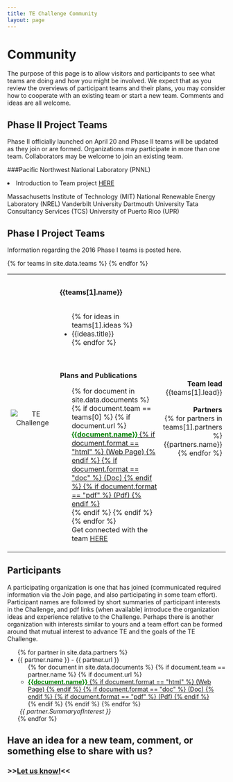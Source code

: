 ```yaml
---
title: TE Challenge Community
layout: page
---
```

# Community
The purpose of this page is to allow visitors and participants to see what teams are doing and how you might be involved. We expect that as you review the overviews of participant teams and their plans, you may consider how to cooperate with an existing team or start a new team. Comments and ideas are all welcome. 

## Phase II Project Teams
Phase II officially launched on April 20 and Phase II teams will be updated as they join or are formed. 
Organizations may participate in more than one team. Collaborators may be welcome to join an existing team.

###Pacific Northwest National Laboratory (PNNL)
<li>Introduction to Team project <a href="https://s3.amazonaws.com/nist-sgcps/TEChallenge/Library/teams/PNNL-TEC2-intro.pdf">HERE</a></li>

Massachusetts Institute of Technology (MIT)
National Renewable Energy Laboratory (NREL)
Vanderbilt University
Dartmouth University
Tata Consultancy Services (TCS)
University of Puerto Rico (UPR)


## Phase I Project Teams
Information regarding the 2016 Phase I teams is posted here. 
  
 
<table id="teams" style="width:100%">
	{% for teams in site.data.teams %}
	<tr><td colspan="3"><br/></td></tr>
	<tr>
		<td class="team" style="width:25%;text-align:center;">
			<img class="logo" src="{{ site.baseurl }}/{{ teams[1].imageUrl }}" alt="TE Challenge">
		</td>
		<td class="desc,team" style="width:50%;padding:5px;vertical-align:top;">
			<b>{{teams[1].name}}</b>
			<br/><br/>
			<ul>
			{% for ideas in teams[1].ideas %}
				<li>{{ideas.title}}</li>
			{% endfor %}
			</ul>
			<br/><br/>
			<b>Plans and Publications</b>
			<ul style="list-style-type: none;">
				{% for document in site.data.documents %}
					{% if document.team == teams[0] %}
						{% if document.url %}
						<li>
							<a href="{{document.url}}"><span style="font-weight:bold;color:green;">{{document.name}}</span>
							{% if document.format == "html" %} (Web Page) {% endif %}
							{% if document.format == "doc" %} (Doc) {% endif %}
							{% if document.format == "pdf" %} (Pdf) {% endif %}
							</a>
						</li>
						{% endif %}
					{% endif %}
				{% endfor %}
				<li>Get connected with the team <a href="{{teams[1].url}}">HERE</a></li>
			</ul>
		</td> 
		<td class="team" style="width:25%;text-align:right;">
			<b>Team lead</b>
			<br/>
			{{teams[1].lead}}
			<br/><br/>
			<b>Partners</b>
			<br/>
			{% for partners in teams[1].partners %}
				{{partners.name}}<br/>
			{% endfor %}
			<br/>
		</td>
	</tr>
	{% endfor %}
</table>

## Participants
A participating organization is one that has joined (communicated required information via the Join page, and also participating in some team effort). Participant names are followed by short summaries of participant interests in the Challenge, and pdf links (when available) introduce the organization ideas and experience relative to the Challenge. Perhaps there is another organization with interests similar to yours and a team effort can be formed around that mutual interest to advance TE and the goals of the TE Challenge. 

<ul>
	{% for partner in site.data.partners %}
    <li> {{ partner.name }} - {{ partner.url }}
		<ul>
		{% for document in site.data.documents %}
			{% if document.team == partner.name %}
				{% if document.url %}
				<li>
					<a href="{{document.url}}"><span style="font-weight:bold;color:green;">{{document.name}}</span>
					{% if document.format == "html" %} (Web Page) {% endif %}
					{% if document.format == "doc" %} (Doc) {% endif %}
					{% if document.format == "pdf" %} (Pdf) {% endif %}
					</a>
				</li>
				{% endif %}
			{% endif %}
		{% endfor %}
		</ul>
		<em style="padding:5px;">{{ partner.SummaryofInterest }}</em>
	</li>
	{% endfor %}
</ul>

## Have an idea for a new team, comment, or something else to share with us?

### >><a href="mailto:TEChallenge-info@nist.gov ?subject=TEChallenge--Ideas and comments &body=Hi,%0A%0A(Please send us your ideas and comments and new team suggestions. If you want to join an existing team, then click on the info for that team to get connected, and also go to the Join page to register for the Challenge.) %0A%0AThanks,%0AYour name%0AYour phone%0AYour organization" >Let us know!</a><<
